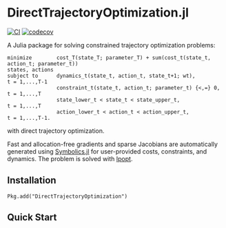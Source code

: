 # DirectTrajectoryOptimization.jl
[![CI](https://github.com/thowell/DirectTrajectoryOptimization.jl/actions/workflows/CI.yml/badge.svg)](https://github.com/thowell/DirectTrajectoryOptimization.jl/actions/workflows/CI.yml)
[![codecov](https://codecov.io/gh/thowell/DirectTrajectoryOptimization.jl/branch/main/graph/badge.svg?token=821EI7HJEL)](https://codecov.io/gh/thowell/DirectTrajectoryOptimization.jl)

A Julia package for solving constrained trajectory optimization problems: 

```
minimize        cost_T(state_T; parameter_T) + sum(cost_t(state_t, action_t; parameter_t))
states, actions
subject to      dynamics_t(state_t, action_t, state_t+1; wt),         t = 1,...,T-1 
                constraint_t(state_t, action_t; parameter_t) {<,=} 0, t = 1,...,T
                state_lower_t < state_t < state_upper_t,              t = 1,...,T 
                action_lower_t < action_t < action_upper_t,           t = 1,...,T-1.
```

with direct trajectory optimization. 

Fast and allocation-free gradients and sparse Jacobians are automatically generated using [Symbolics.jl](https://github.com/JuliaSymbolics/Symbolics.jl) for user-provided costs, constraints, and dynamics. The problem is solved with [Ipopt](https://coin-or.github.io/Ipopt/).

## Installation
```
Pkg.add("DirectTrajectoryOptimization")
```

## Quick Start

